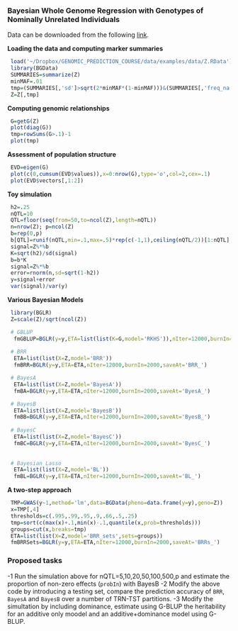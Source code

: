 ### Bayesian Whole Genome Regression with Genotypes of Nominally Unrelated Individuals

Data can be downloaded from the following [link](https://www.dropbox.com/s/8mfk0dh2oj3ch8j/Z.RData?dl=0).

**Loading the data and computing marker summaries**

```R
 load('~/Dropbox/GENOMIC_PREDICTION_COURSE/data/examples/data/Z.RData')
 library(BGData)
 SUMMARIES=summarize(Z)
 minMAF=.01
 tmp=(SUMMARIES[,'sd']>sqrt(2*minMAF*(1-minMAF)))&(SUMMARIES[,'freq_na']<.05)
 Z=Z[,tmp]
```

**Computing genomic relationships**

```R
 G=getG(Z)
 plot(diag(G))
 tmp=rowSums(G>.1)-1 
 plot(tmp)
```


**Assessment of population structure**
```R
 EVD=eigen(G)
 plot(c(0,cumsum(EVD$values)),x=0:nrow(G),type='o',col=2,cex=.1)
 plot(EVD$vectors[,1:2])
```

**Toy simulation**
```R
 h2=.25
 nQTL=10
 QTL=floor(seq(from=50,to=ncol(Z),length=nQTL))
 n=nrow(Z); p=ncol(Z)
 b=rep(0,p)
 b[QTL]=runif(nQTL,min=.1,max=.5)*rep(c(-1,1),ceiling(nQTL/2))[1:nQTL]
 signal=Z%*%b
 K=sqrt(h2)/sd(signal)
 b=b*K
 signal=Z%*%b
 error=rnorm(n,sd=sqrt(1-h2))
 y=signal+error
 var(signal)/var(y)
```

**Various Bayesian Models**
```R
 library(BGLR)
 Z=scale(Z)/sqrt(ncol(Z))

 # GBLUP
  fmGBLUP=BGLR(y=y,ETA=list(list(K=G,model='RKHS')),nIter=12000,burnIn=2000,saveAt='GBLUP_')
 
 # BRR
  ETA=list(list(X=Z,model='BRR'))
  fmBRR=BGLR(y=y,ETA=ETA,nIter=12000,burnIn=2000,saveAt='BRR_')

 # BayesA
  ETA=list(list(X=Z,model='BayesA'))
  fmBA=BGLR(y=y,ETA=ETA,nIter=12000,burnIn=2000,saveAt='ByesA_')

 # BayesB
  ETA=list(list(X=Z,model='BayesB'))
  fmBB=BGLR(y=y,ETA=ETA,nIter=12000,burnIn=2000,saveAt='ByesB_')
  
 # BayesC
  ETA=list(list(X=Z,model='BayesC'))
  fmBC=BGLR(y=y,ETA=ETA,nIter=12000,burnIn=2000,saveAt='ByesC_')
  
  
 # Bayesian Lasso
  ETA=list(list(X=Z,model='BL'))
  fmBL=BGLR(y=y,ETA=ETA,nIter=12000,burnIn=2000,saveAt='BL_')
``` 
**A two-step approach**
```R
 TMP=GWAS(y~1,method='lm',data=BGData(pheno=data.frame(y=y),geno=Z))
 x=TMP[,4]
 thresholds=c(.995,.99,.95,.9,.66,.5,.25)
 tmp=sort(c(max(x)+.1,min(x)-.1,quantile(x,prob=thresholds)))
 groups=cut(x,breaks=tmp)
 ETA=list(list(X=Z,model='BRR_sets',sets=groups))
 fmBRRSets=BGLR(y=y,ETA=ETA,nIter=12000,burnIn=2000,saveAt='BRRs_')
```


### Proposed tasks
 -1 Run the simulation above for nQTL=5,10,20,50,100,500,p  and estimate the proportion of non-zero effects (`probIn`) with BayesB
 -2 Modify the above code by introducing a testing set, compare the prediction accuracy of `BRR`, `BayesA` and `BayesB` over a number of TRN-TST partitions.
 -3 Modify the simultation by including dominance, estimate using G-BLUP the heritability for an additive only moodel and an additive+dominance model using G-BLUP.
